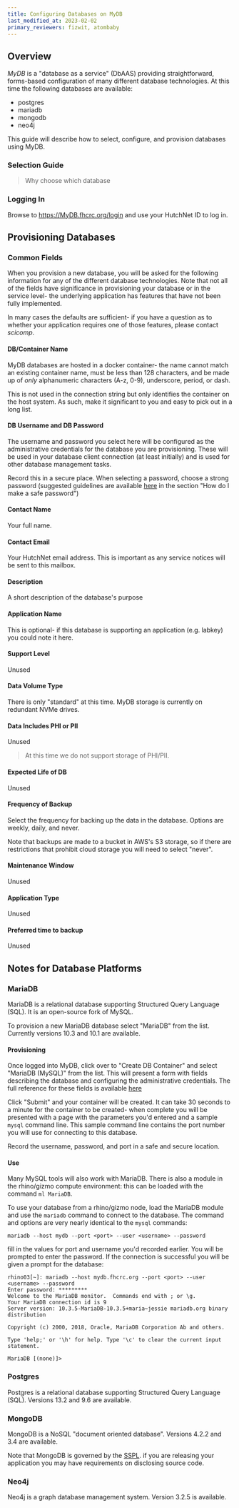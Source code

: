 ```yaml
---
title: Configuring Databases on MyDB
last_modified_at: 2023-02-02
primary_reviewers: fizwit, atombaby
---
```


## Overview

_MyDB_ is a "database as a service" (DbAAS) providing straightforward, forms-based configuration of many different database technologies.  At this time the following databases are available:

 - postgres
 - mariadb
 - mongodb
 - neo4j

This guide will describe how to select, configure, and provision databases using MyDB.

### Selection Guide

> Why choose which database

### Logging In

Browse to https://MyDB.fhcrc.org/login and use your HutchNet ID to log in.

## Provisioning Databases

### Common Fields

When you provision a new database, you will be asked for the following information for any of the different database technologies.  Note that not all of the fields have significance in provisioning your database or in the service level- the underlying application has features that have not been fully implemented.

In many cases the defaults are sufficient- if you have a question as to whether your application requires one of those features, please contact _scicomp_.

#### DB/Container Name

MyDB databases are hosted in a docker container- the name cannot match an existing container name, must be less than 128 characters, and be made up of _only_ alphanumeric characters (A-z, 0-9), underscore, period, or dash.

This is not used in the connection string but only identifies the container on the host system. As such, make it significant to you and easy to pick out in a long list.

#### DB Username and DB Password

The username and password you select here will be configured as the administrative credentials for the database you are provisioning.  These will be used in your database client connection (at least initially) and is used for other database management tasks.

Record this in a secure place.  When selecting a password, choose a strong password (suggested guidelines are available [here](https://centernet.fredhutch.org/cn/u/center-it/my-apps/my-apps-faqs.html) in the section "How do I make a safe password")

#### Contact Name

Your full name.

#### Contact Email

Your HutchNet email address.  This is important as any service notices will be sent to this mailbox.

#### Description

A short description of the database's purpose

#### Application Name

This is optional- if this database is supporting an application (e.g. labkey) you could note it here.

#### Support Level

Unused

#### Data Volume Type

There is only "standard" at this time.  MyDB storage is currently on redundant NVMe drives.

#### Data Includes PHI or PII

Unused

> At this time we do not support storage of PHI/PII.

#### Expected Life of DB

Unused

#### Frequency of Backup

Select the frequency for backing up the data in the database. Options are weekly, daily, and never.

Note that backups are made to a bucket in AWS's S3 storage, so if there are restrictions that prohibit cloud storage you will need to select "never".

#### Maintenance Window

Unused

#### Application Type

Unused

#### Preferred time to backup

Unused

## Notes for Database Platforms

### MariaDB

MariaDB is a relational database supporting Structured Query Language (SQL).  It is an open-source fork of MySQL.

To provision a new MariaDB database select "MariaDB" from the list.  Currently versions 10.3 and 10.1 are available.

#### Provisioning

Once logged into MyDB, click over to "Create DB Container" and select "MariaDB (MySQL)" from the list.  This will present a form with fields describing the database and configuring the administrative credentials.  The full reference for these fields is available [here](/compdemos/mydb/#common-fields)

Click "Submit" and your container will be created.  It can take 30 seconds to a minute for the container to be created- when complete you will be presented with a page with the parameters you'd entered and a sample `mysql` command line.  This sample command line contains the port number you will use for connecting to this database.

Record the username, password, and port in a safe and secure location.

#### Use

Many MySQL tools will also work with MariaDB.  There is also a module in the rhino/gizmo compute environment: this can be loaded with the command `ml MariaDB`.

To use your database from a rhino/gizmo node, load the MariaDB module and use the `mariadb` command to connect to the database.  The command and options are very nearly identical to the `mysql` commands:

```
mariadb --host mydb --port <port> --user <username> --password
```
fill in the values for port and username you'd recorded earlier.  You will be prompted to enter the password.  If the connection is successful you will be given a prompt for the database:

```
rhino03[~]: mariadb --host mydb.fhcrc.org --port <port> --user <username> --password
Enter password: *********
Welcome to the MariaDB monitor.  Commands end with ; or \g.
Your MariaDB connection id is 9
Server version: 10.3.5-MariaDB-10.3.5+maria~jessie mariadb.org binary distribution

Copyright (c) 2000, 2018, Oracle, MariaDB Corporation Ab and others.

Type 'help;' or '\h' for help. Type '\c' to clear the current input statement.

MariaDB [(none)]>
```

### Postgres

Postgres is a relational database supporting Structured Query Language (SQL).  Versions 13.2 and 9.6 are available.

### MongoDB

MongoDB is a NoSQL "document oriented database".  Versions 4.2.2 and 3.4 are available.

Note that MongoDB is governed by the [SSPL](https://en.wikipedia.org/wiki/Server_Side_Public_License).  if you are releasing your application you may have requirements on disclosing source code.

### Neo4j

Neo4j is a graph database management system.  Version 3.2.5 is available.

